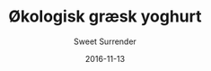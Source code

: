 ---
title: 'Økologisk græsk yoghurt'
description: 'Med hjemmelavet honningristet mysli og frugt'
color: '#ffffff'
price: '30'
category: breakfast
tags: Morgenmad
meta:
    id: 7dd8505dd22ed3140747cbb4b180412c48aa5a4c
    parentId: f20f57fa9c3d8bff0902cfb33f350091a3a48d51
    language: da
date: '2016-11-13'
author: 'Sweet Surrender'
---